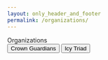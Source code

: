 ```yaml
---
layout: only_header_and_footer
permalink: /organizations/
---
```


<div class="section" id="about">
  <div class="container">
    <div class="h1 text-center mb-4 title">
      Organizations
    </div>
    <a href="crown_guardians"><button type="button" class="btn btn-primary btn-lg btn-block">Crown Guardians</button></a>
    <a href="icy_triad"><button type="button" class="btn btn-primary btn-lg btn-block">Icy Triad</button></a>
  </div>
</div>
